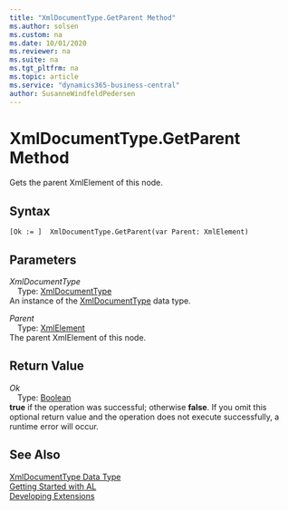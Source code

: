 ```yaml
---
title: "XmlDocumentType.GetParent Method"
ms.author: solsen
ms.custom: na
ms.date: 10/01/2020
ms.reviewer: na
ms.suite: na
ms.tgt_pltfrm: na
ms.topic: article
ms.service: "dynamics365-business-central"
author: SusanneWindfeldPedersen
---
```

[//]: # (START>DO_NOT_EDIT)
[//]: # (IMPORTANT:Do not edit any of the content between here and the END>DO_NOT_EDIT.)
[//]: # (Any modifications should be made in the .xml files in the ModernDev repo.)
# XmlDocumentType.GetParent Method
Gets the parent XmlElement of this node.


## Syntax
```
[Ok := ]  XmlDocumentType.GetParent(var Parent: XmlElement)
```
## Parameters
*XmlDocumentType*  
&emsp;Type: [XmlDocumentType](xmldocumenttype-data-type.md)  
An instance of the [XmlDocumentType](xmldocumenttype-data-type.md) data type.  

*Parent*  
&emsp;Type: [XmlElement](../xmlelement/xmlelement-data-type.md)  
The parent XmlElement of this node.  


## Return Value
*Ok*  
&emsp;Type: [Boolean](../boolean/boolean-data-type.md)  
**true** if the operation was successful; otherwise **false**.   If you omit this optional return value and the operation does not execute successfully, a runtime error will occur.    


[//]: # (IMPORTANT: END>DO_NOT_EDIT)
## See Also
[XmlDocumentType Data Type](xmldocumenttype-data-type.md)  
[Getting Started with AL](../../devenv-get-started.md)  
[Developing Extensions](../../devenv-dev-overview.md)